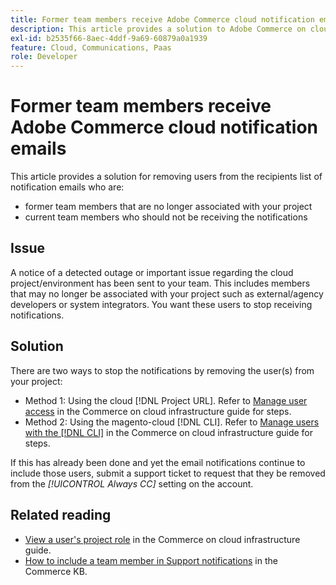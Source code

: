 ```yaml
---
title: Former team members receive Adobe Commerce cloud notification emails
description: This article provides a solution to Adobe Commerce on cloud infrastructure notification emails being sent to former team members.
exl-id: b2535f66-8aec-4ddf-9a69-60879a0a1939
feature: Cloud, Communications, Paas
role: Developer
---
```

# Former team members receive Adobe Commerce cloud notification emails

This article provides a solution for removing users from the recipients list of notification emails who are:
* former team members that are no longer associated with your project
* current team members who should not be receiving the notifications

## Issue

A notice of a detected outage or important issue regarding the cloud project/environment has been sent to your team. This includes members that may no longer be associated with your project such as external/agency developers or system integrators. You want these users to stop receiving notifications.

## Solution

There are two ways to stop the notifications by removing the user(s) from your project:

* Method 1: Using the cloud [!DNL Project URL]. Refer to [Manage user access](https://experienceleague.adobe.com/docs/commerce-cloud-service/user-guide/project/user-access.html) in the Commerce on cloud infrastructure guide for steps.  
* Method 2: Using the magento-cloud [!DNL CLI]. Refer to [Manage users with the [!DNL CLI]](https://experienceleague.adobe.com/docs/commerce-cloud-service/user-guide/project/user-access.html#manage-users-with-the-cli) in the Commerce on cloud infrastructure guide for steps.

If this has already been done and yet the email notifications continue to include those users, submit a support ticket to request that they be removed from the *[!UICONTROL Always CC]* setting on the account.

## Related reading

* [View a user's project role](https://experienceleague.adobe.com/docs/commerce-cloud-service/user-guide/project/user-access.html#view-a-user’s-project-role) in the Commerce on cloud infrastructure guide.
* [How to include a team member in Support notifications](https://experienceleague.adobe.com/docs/commerce-knowledge-base/kb/how-to/how-to-include-a-team-member-in-support-notifications.html) in the Commerce KB.
